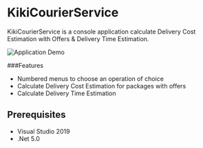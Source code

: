# KikiCourierService
KikiCourierService is a console application calculate Delivery Cost Estimation with Offers & Delivery Time Estimation.

![Application Demo](https://i.imgur.com/71EAolo.gif)

###Features
* Numbered menus to choose an operation of choice
* Calculate Delivery Cost Estimation for packages with offers
* Calculate Delivery Time Estimation

## Prerequisites

- Visual Studio 2019
- .Net 5.0
